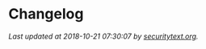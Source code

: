 # Changelog

_Last updated at 2018-10-21 07:30:07 by [securitytext.org](https://securitytext.org)._

